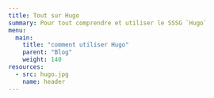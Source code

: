 ```yaml
---
title: Tout sur Hugo
summary: Pour tout comprendre et utiliser le SSSG `Hugo`
menu:
  main:
    title: "comment utiliser Hugo"
    parent: "Blog"
    weight: 140
resources:
  - src: hugo.jpg
    name: header
---
```

